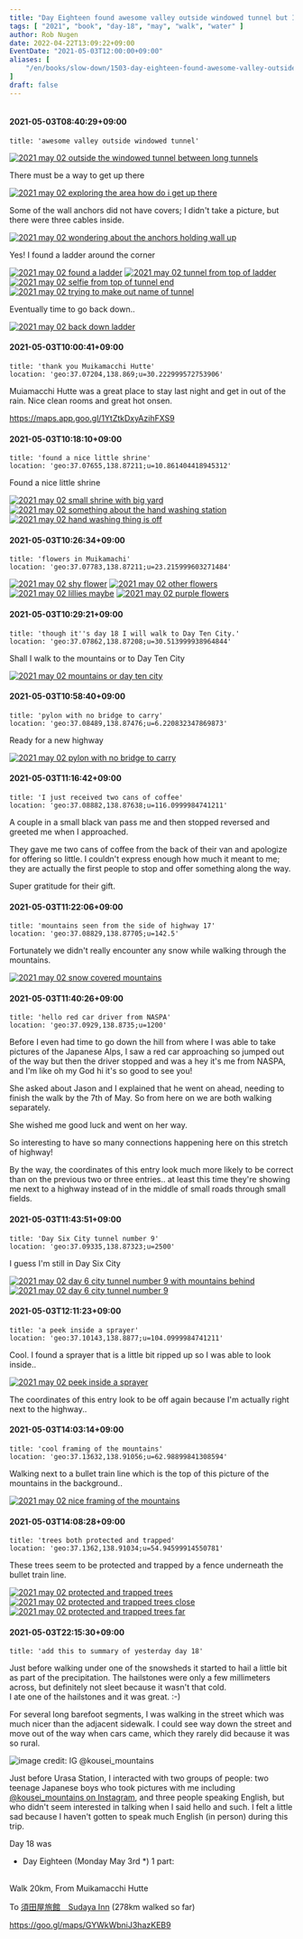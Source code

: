 ```yaml
---
title: "Day Eighteen found awesome valley outside windowed tunnel but I thought this was much earlier in the trip just past Lodge Montoze"
tags: [ "2021", "book", "day-18", "may", "walk", "water" ]
author: Rob Nugen
date: 2022-04-22T13:09:22+09:00
EventDate: "2021-05-03T12:00:00+09:00"
aliases: [
    "/en/books/slow-down/1503-day-eighteen-found-awesome-valley-outside-windowed-tunnel-but-i-thought-this-was-much-earlier-in-the-trip-just-past-lodge-montoze",
]
draft: false
---
```


<img
src="https://b.robnugen.com/quests/walk-to-niigata/2021/en_route/day-15/2021_may_02_outside_the_windowed_tunnel_between_long_tunnels.jpeg"
alt=""
class="title" />

#### 2021-05-03T08:40:29+09:00

    title: 'awesome valley outside windowed tunnel'



[![2021 may 02 outside the windowed tunnel between long tunnels](//b.robnugen.com/quests/walk-to-niigata/2021/en_route/day-15/thumbs/2021_may_02_outside_the_windowed_tunnel_between_long_tunnels.jpeg)](//b.robnugen.com/quests/walk-to-niigata/2021/en_route/day-15/2021_may_02_outside_the_windowed_tunnel_between_long_tunnels.jpeg)

There must be a way to get up there

[![2021 may 02 exploring the area how do i get up there](//b.robnugen.com/quests/walk-to-niigata/2021/en_route/day-15/thumbs/2021_may_02_exploring_the_area_how_do_i_get_up_there.jpeg)](//b.robnugen.com/quests/walk-to-niigata/2021/en_route/day-15/2021_may_02_exploring_the_area_how_do_i_get_up_there.jpeg)

Some of the wall anchors did not have covers; I didn't take a picture, but there were three cables inside.

[![2021 may 02 wondering about the anchors holding wall up](//b.robnugen.com/quests/walk-to-niigata/2021/en_route/day-15/thumbs/2021_may_02_wondering_about_the_anchors_holding_wall_up.jpeg)](//b.robnugen.com/quests/walk-to-niigata/2021/en_route/day-15/2021_may_02_wondering_about_the_anchors_holding_wall_up.jpeg)

Yes!  I found a ladder around the corner

[![2021 may 02 found a ladder](//b.robnugen.com/quests/walk-to-niigata/2021/en_route/day-15/thumbs/2021_may_02_found_a_ladder.jpeg)](//b.robnugen.com/quests/walk-to-niigata/2021/en_route/day-15/2021_may_02_found_a_ladder.jpeg)
[![2021 may 02 tunnel from top of ladder](//b.robnugen.com/quests/walk-to-niigata/2021/en_route/day-15/thumbs/2021_may_02_tunnel_from_top_of_ladder.jpeg)](//b.robnugen.com/quests/walk-to-niigata/2021/en_route/day-15/2021_may_02_tunnel_from_top_of_ladder.jpeg)
[![2021 may 02 selfie from top of tunnel end](//b.robnugen.com/quests/walk-to-niigata/2021/en_route/day-15/thumbs/2021_may_02_selfie_from_top_of_tunnel_end.jpeg)](//b.robnugen.com/quests/walk-to-niigata/2021/en_route/day-15/2021_may_02_selfie_from_top_of_tunnel_end.jpeg)
[![2021 may 02 trying to make out name of tunnel](//b.robnugen.com/quests/walk-to-niigata/2021/en_route/day-15/thumbs/2021_may_02_trying_to_make_out_name_of_tunnel.jpeg)](//b.robnugen.com/quests/walk-to-niigata/2021/en_route/day-15/2021_may_02_trying_to_make_out_name_of_tunnel.jpeg)

Eventually time to go back down..

[![2021 may 02 back down ladder](//b.robnugen.com/quests/walk-to-niigata/2021/en_route/day-15/thumbs/2021_may_02_back_down_ladder.jpeg)](//b.robnugen.com/quests/walk-to-niigata/2021/en_route/day-15/2021_may_02_back_down_ladder.jpeg)          

#### 2021-05-03T10:00:41+09:00

    title: 'thank you Muikamacchi Hutte'
    location: 'geo:37.07204,138.869;u=30.222999572753906'


Muiamacchi Hutte was a great place to stay last night and get in out of the rain.  Nice clean rooms and great hot onsen.

https://maps.app.goo.gl/1YtZtkDxyAzihFXS9 

#### 2021-05-03T10:18:10+09:00

    title: 'found a nice little shrine'
    location: 'geo:37.07655,138.87211;u=10.861404418945312'



Found a nice little shrine

[![2021 may 02 small shrine with big yard](//b.robnugen.com/quests/walk-to-niigata/2021/en_route/day-18/thumbs/2021_may_02_small_shrine_with_big_yard.jpeg)](//b.robnugen.com/quests/walk-to-niigata/2021/en_route/day-18/2021_may_02_small_shrine_with_big_yard.jpeg)
[![2021 may 02 something about the hand washing station](//b.robnugen.com/quests/walk-to-niigata/2021/en_route/day-18/thumbs/2021_may_02_something_about_the_hand_washing_station.jpeg)](//b.robnugen.com/quests/walk-to-niigata/2021/en_route/day-18/2021_may_02_something_about_the_hand_washing_station.jpeg)
[![2021 may 02 hand washing thing is off](//b.robnugen.com/quests/walk-to-niigata/2021/en_route/day-18/thumbs/2021_may_02_hand_washing_thing_is_off.jpeg)](//b.robnugen.com/quests/walk-to-niigata/2021/en_route/day-18/2021_may_02_hand_washing_thing_is_off.jpeg)          

#### 2021-05-03T10:26:34+09:00

    title: 'flowers in Muikamachi'
    location: 'geo:37.07783,138.87211;u=23.215999603271484'


[![2021 may 02 shy flower](//b.robnugen.com/quests/walk-to-niigata/2021/en_route/day-18/thumbs/2021_may_02_shy_flower.jpeg)](//b.robnugen.com/quests/walk-to-niigata/2021/en_route/day-18/2021_may_02_shy_flower.jpeg)
[![2021 may 02 other flowers](//b.robnugen.com/quests/walk-to-niigata/2021/en_route/day-18/thumbs/2021_may_02_other_flowers.jpeg)](//b.robnugen.com/quests/walk-to-niigata/2021/en_route/day-18/2021_may_02_other_flowers.jpeg)
[![2021 may 02 lillies maybe](//b.robnugen.com/quests/walk-to-niigata/2021/en_route/day-18/thumbs/2021_may_02_lillies_maybe.jpeg)](//b.robnugen.com/quests/walk-to-niigata/2021/en_route/day-18/2021_may_02_lillies_maybe.jpeg)
[![2021 may 02 purple flowers](//b.robnugen.com/quests/walk-to-niigata/2021/en_route/day-18/thumbs/2021_may_02_purple_flowers.jpeg)](//b.robnugen.com/quests/walk-to-niigata/2021/en_route/day-18/2021_may_02_purple_flowers.jpeg)          

#### 2021-05-03T10:29:21+09:00

    title: 'though it''s day 18 I will walk to Day Ten City.'
    location: 'geo:37.07862,138.87208;u=30.513999938964844'



Shall I walk to the mountains or to Day Ten City

[![2021 may 02 mountains or day ten city](//b.robnugen.com/quests/walk-to-niigata/2021/en_route/day-18/thumbs/2021_may_02_mountains_or_day_ten_city.jpeg)](//b.robnugen.com/quests/walk-to-niigata/2021/en_route/day-18/2021_may_02_mountains_or_day_ten_city.jpeg)          

#### 2021-05-03T10:58:40+09:00

    title: 'pylon with no bridge to carry'
    location: 'geo:37.08489,138.87476;u=6.220832347869873'



Ready for a new highway

[![2021 may 02 pylon with no bridge to carry](//b.robnugen.com/quests/walk-to-niigata/2021/en_route/day-18/thumbs/2021_may_02_pylon_with_no_bridge_to_carry.jpeg)](//b.robnugen.com/quests/walk-to-niigata/2021/en_route/day-18/2021_may_02_pylon_with_no_bridge_to_carry.jpeg) 

#### 2021-05-03T11:16:42+09:00

    title: 'I just received two cans of coffee'
    location: 'geo:37.08882,138.87638;u=116.0999984741211'


A couple in a small black van pass me and then stopped reversed and greeted me when I approached.

They gave me two cans of coffee from the back of their van and apologize for offering so little.  I couldn't express enough how much it meant to me; they are actually the first people to stop and offer something along the way.

Super gratitude for their gift.

#### 2021-05-03T11:22:06+09:00

    title: 'mountains seen from the side of highway 17'
    location: 'geo:37.08829,138.87705;u=142.5'


Fortunately we didn't really encounter any snow while walking through the mountains.

[![2021 may 02 snow covered mountains](//b.robnugen.com/quests/walk-to-niigata/2021/en_route/day-18/thumbs/2021_may_02_snow_covered_mountains.jpeg)](//b.robnugen.com/quests/walk-to-niigata/2021/en_route/day-18/2021_may_02_snow_covered_mountains.jpeg)          

#### 2021-05-03T11:40:26+09:00

    title: 'hello red car driver from NASPA'
    location: 'geo:37.0929,138.8735;u=1200'


Before I even had time to go down the hill from where I was able to take pictures of the Japanese Alps, I saw a red car approaching so jumped out of the way but then the driver stopped and was a hey it's me from NASPA, and I'm like oh my God hi it's so good to see you!

She asked about Jason and I explained that he went on ahead, needing to finish the walk by the 7th of May.  So from here on we are both walking separately.

She wished me good luck and went on her way.

So interesting to have so many connections happening here on this stretch of highway!

By the way, the coordinates of this entry look much more likely to be correct than on the previous two or three entries.. at least this time they're showing me next to a highway instead of in the middle of small roads through small fields.

#### 2021-05-03T11:43:51+09:00

    title: 'Day Six City tunnel number 9'
    location: 'geo:37.09335,138.87323;u=2500'



I guess I'm still in Day Six City

[![2021 may 02 day 6 city tunnel number 9 with mountains behind](//b.robnugen.com/quests/walk-to-niigata/2021/en_route/day-18/thumbs/2021_may_02_day_6_city_tunnel_number_9_with_mountains_behind.jpeg)](//b.robnugen.com/quests/walk-to-niigata/2021/en_route/day-18/2021_may_02_day_6_city_tunnel_number_9_with_mountains_behind.jpeg)
[![2021 may 02 day 6 city tunnel number 9](//b.robnugen.com/quests/walk-to-niigata/2021/en_route/day-18/thumbs/2021_may_02_day_6_city_tunnel_number_9.jpeg)](//b.robnugen.com/quests/walk-to-niigata/2021/en_route/day-18/2021_may_02_day_6_city_tunnel_number_9.jpeg)          

#### 2021-05-03T12:11:23+09:00

    title: 'a peek inside a sprayer'
    location: 'geo:37.10143,138.8877;u=104.0999984741211'



Cool. I found a sprayer that is a little bit ripped up so I was able to look inside..

[![2021 may 02 peek inside a sprayer](//b.robnugen.com/quests/walk-to-niigata/2021/en_route/day-18/thumbs/2021_may_02_peek_inside_a_sprayer.jpeg)](//b.robnugen.com/quests/walk-to-niigata/2021/en_route/day-18/2021_may_02_peek_inside_a_sprayer.jpeg)          

The coordinates of this entry look to be off again because I'm actually right next to the highway..

#### 2021-05-03T14:03:14+09:00

    title: 'cool framing of the mountains'
    location: 'geo:37.13632,138.91056;u=62.98899841308594'



Walking next to a bullet train line which is the top of this picture of the mountains in the background..

[![2021 may 02 nice framing of the mountains](//b.robnugen.com/quests/walk-to-niigata/2021/en_route/day-18/thumbs/2021_may_02_nice_framing_of_the_mountains.jpeg)](//b.robnugen.com/quests/walk-to-niigata/2021/en_route/day-18/2021_may_02_nice_framing_of_the_mountains.jpeg)          

#### 2021-05-03T14:08:28+09:00

    title: 'trees both protected and trapped'
    location: 'geo:37.1362,138.91034;u=54.94599914550781'



These trees seem to be protected and trapped by a fence underneath the bullet train line.

[![2021 may 02 protected and trapped trees](//b.robnugen.com/quests/walk-to-niigata/2021/en_route/day-18/thumbs/2021_may_02_protected_and_trapped_trees.jpeg)](//b.robnugen.com/quests/walk-to-niigata/2021/en_route/day-18/2021_may_02_protected_and_trapped_trees.jpeg)
[![2021 may 02 protected and trapped trees close](//b.robnugen.com/quests/walk-to-niigata/2021/en_route/day-18/thumbs/2021_may_02_protected_and_trapped_trees_close.jpeg)](//b.robnugen.com/quests/walk-to-niigata/2021/en_route/day-18/2021_may_02_protected_and_trapped_trees_close.jpeg)
[![2021 may 02 protected and trapped trees far ](//b.robnugen.com/quests/walk-to-niigata/2021/en_route/day-18/thumbs/2021_may_02_protected_and_trapped_trees_far_.jpeg)](//b.robnugen.com/quests/walk-to-niigata/2021/en_route/day-18/2021_may_02_protected_and_trapped_trees_far_.jpeg)          

#### 2021-05-03T22:15:30+09:00

    title: 'add this to summary of yesterday day 18'


Just before walking under one of the snowsheds it started to hail a little bit
as part of the precipitation.  The hailstones were only a few millimeters across,
but definitely not sleet because it wasn't that cold.  
I ate one of the hailstones and it was great.  :-)

For several long barefoot segments, I was walking in the street which was much
nicer than the adjacent sidewalk.  I could see way down the street and move out
of the way when cars came, which they rarely did because it was so rural.

<img
src="https://b.robnugen.com/quests/walk-to-niigata/2021/en_route/day-18/2021_may_03_two_kousei_rob.jpg"
alt="image credit: IG @kousei_mountains"
class="title" />

Just before Urasa Station, I interacted with two groups of people:
two teenage Japanese boys who took pictures with me including
[@kousei_mountains on Instagram](https://www.instagram.com/kousei_mountains/),
and three people speaking English, but who didn't seem interested in talking
when I said hello and such.  I felt a little sad because I haven't gotten to
speak much English (in person) during this trip.

Day 18 was

<div class="walk-segment">

* Day <span class="day_source">Eighteen</span>
(<span class="day_date">Monday May 3rd</span> *)
1 part:
<br>
Walk <span class="km_source">20</span>km,
From Muikamacchi Hutte

To [須田屋旅館　Sudaya Inn](https://goo.gl/maps/HoS8FAY3otAAWVyp8)
(<span class="km_total">278</span>km walked so far)

https://goo.gl/maps/GYWkWbniJ3hazKEB9

</div>
<!-- 25 March 2021: WALK SEGMENT SEPARATOR  ===========  TO HELP ME SEE AND EDIT SEGMENT DETAILS -->


